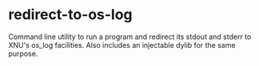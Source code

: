 # redirect-to-os-log
Command line utility to run a program and redirect its stdout and stderr to XNU's os_log facilities. Also includes an injectable dylib for the same purpose.
